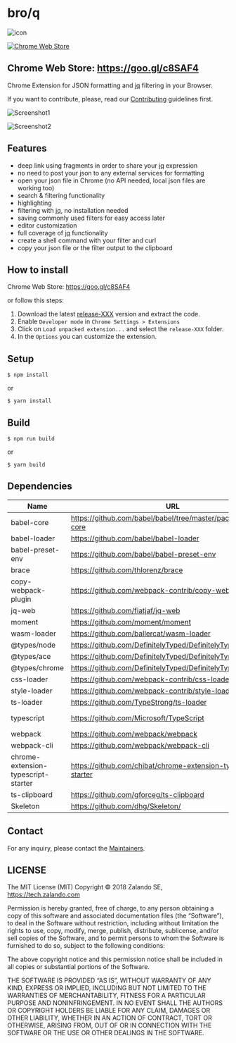 # bro/q

![icon](src/pages/assets/icon128.png)

[![Chrome Web Store](https://img.shields.io/chrome-web-store/stars/nimelepbpejjlbmoobocpfnjhihnpked.svg?style=for-the-badge)](https://goo.gl/c8SAF4)

## Chrome Web Store: https://goo.gl/c8SAF4

Chrome Extension for JSON formatting and [jq](https://stedolan.github.io/jq/) filtering in your Browser.

If you want to contribute, please, read our [Contributing](CONTRIBUTING.md) guidelines first.

![Screenshot1](pictures/Main.png)

![Screenshot2](pictures/second.png)

## Features

- deep link using fragments in order to share your [jq](https://stedolan.github.io/jq/) expression
- no need to post your json to any external services for formatting
- open your json file in Chrome (no API needed, local json files are working too)
- search & filtering functionality
- highlighting
- filtering with [jq](https://stedolan.github.io/jq/), no installation needed
- saving commonly used filters for easy access later
- editor customization
- full coverage of [jq](https://stedolan.github.io/jq/) functionality
- create a shell command with your filter and curl
- copy your json file or the filter output to the clipboard

## How to install

Chrome Web Store: https://goo.gl/c8SAF4

or follow this steps:

1. Download the latest [release-XXX](https://github.com/zalando-incubator/bro-q/releases/latest/) version and extract the code.
2. Enable `Developer mode` in `Chrome Settings > Extensions`
3. Click on `Load unpacked extension...` and select the `release-XXX` folder.
4. In the `Options` you can customize the extension.

## Setup

```
$ npm install
```

or

```
$ yarn install
```

## Build

```
$ npm run build
```

or

```
$ yarn build
```

## Dependencies

| Name                                | URL                                                            | License    |
| ----------------------------------- | -------------------------------------------------------------- | ---------- |
| babel-core                          | https://github.com/babel/babel/tree/master/packages/babel-core | MIT        |
| babel-loader                        | https://github.com/babel/babel-loader                          | MIT        |
| babel-preset-env                    | https://github.com/babel/babel-preset-env                      | MIT        |
| brace                               | https://github.com/thlorenz/brace                              | MIT        |
| copy-webpack-plugin                 | https://github.com/webpack-contrib/copy-webpack-plugin         | MIT        |
| jq-web                              | https://github.com/fiatjaf/jq-web                              | ISC        |
| moment                              | https://github.com/moment/moment                               | MIT        |
| wasm-loader                         | https://github.com/ballercat/wasm-loader                       | MIT        |
| @types/node                         | https://github.com/DefinitelyTyped/DefinitelyTyped             | MIT        |
| @types/ace                          | https://github.com/DefinitelyTyped/DefinitelyTyped             | MIT        |
| @types/chrome                       | https://github.com/DefinitelyTyped/DefinitelyTyped             | MIT        |
| css-loader                          | https://github.com/webpack-contrib/css-loader                  | MIT        |
| style-loader                        | https://github.com/webpack-contrib/style-loader                | MIT        |
| ts-loader                           | https://github.com/TypeStrong/ts-loader                        | MIT        |
| typescript                          | https://github.com/Microsoft/TypeScript                        | Apache-2.0 |
| webpack                             | https://github.com/webpack/webpack                             | MIT        |
| webpack-cli                         | https://github.com/webpack/webpack-cli                         | MIT        |
| chrome-extension-typescript-starter | https://github.com/chibat/chrome-extension-typescript-starter  | MIT        |
| ts-clipboard                        | https://github.com/gforceg/ts-clipboard                        | MIT        |
| Skeleton                            | https://github.com/dhg/Skeleton/                               |  MIT       |

## Contact

For any inquiry, please contact the [Maintainers](MAINTAINERS).

## LICENSE

The MIT License (MIT) Copyright © 2018 Zalando SE, https://tech.zalando.com

Permission is hereby granted, free of charge, to any person obtaining a copy of this software and associated documentation files (the “Software”), to deal in the Software without restriction, including without limitation the rights to use, copy, modify, merge, publish, distribute, sublicense, and/or sell copies of the Software, and to permit persons to whom the Software is furnished to do so, subject to the following conditions:

The above copyright notice and this permission notice shall be included in all copies or substantial portions of the Software.

THE SOFTWARE IS PROVIDED “AS IS”, WITHOUT WARRANTY OF ANY KIND, EXPRESS OR IMPLIED, INCLUDING BUT NOT LIMITED TO THE WARRANTIES OF MERCHANTABILITY, FITNESS FOR A PARTICULAR PURPOSE AND NONINFRINGEMENT. IN NO EVENT SHALL THE AUTHORS OR COPYRIGHT HOLDERS BE LIABLE FOR ANY CLAIM, DAMAGES OR OTHER LIABILITY, WHETHER IN AN ACTION OF CONTRACT, TORT OR OTHERWISE, ARISING FROM, OUT OF OR IN CONNECTION WITH THE SOFTWARE OR THE USE OR OTHER DEALINGS IN THE SOFTWARE.
